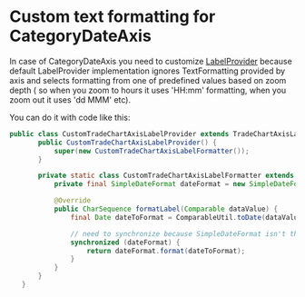 # Custom text formatting for CategoryDateAxis

In case of CategoryDateAxis you need to customize [LabelProvider](https://www.scichart.com/documentation/android/v2.x/webframe.html#Axis%20Labels%20-%20LabelProvider%20API.html) because default LabelProvider implementation ignores TextFormatting provided by axis and selects formatting from one of predefined values based on zoom depth ( so when you zoom to hours it uses 'HH:mm' formatting, when you zoom out it uses 'dd MMM' etc).

You can do it with code like this:

```java
public class CustomTradeChartAxisLabelProvider extends TradeChartAxisLabelProvider {
       public CustomTradeChartAxisLabelProvider() {
           super(new CustomTradeChartAxisLabelFormatter());
       }

       private static class CustomTradeChartAxisLabelFormatter extends TradeChartAxisLabelFormatter {
           private final SimpleDateFormat dateFormat = new SimpleDateFormat("yyyy-MM-dd", Locale.getDefault());

           @Override
           public CharSequence formatLabel(Comparable dataValue) {
               final Date dateToFormat = ComparableUtil.toDate(dataValue);

               // need to synchronize because SimpleDateFormat isn't thread safe
               synchronized (dateFormat) {
                   return dateFormat.format(dateToFormat);
               }
           }
       }
   }
```
